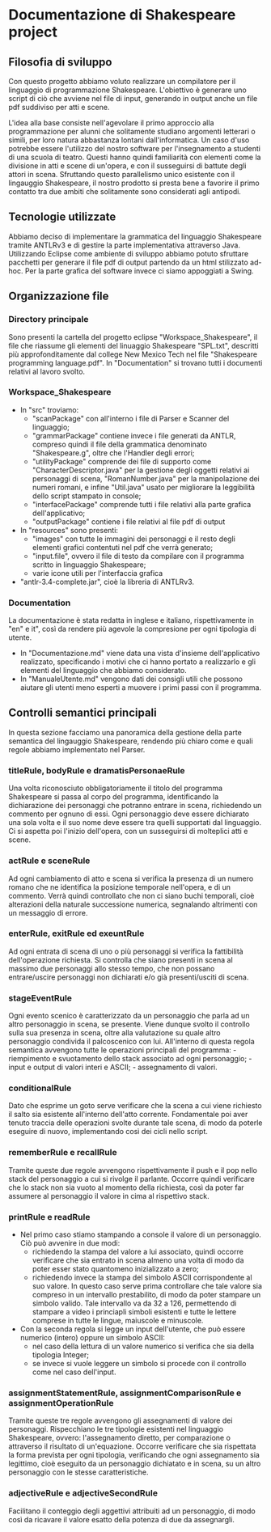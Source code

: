 
# Documentazione di Shakespeare project

## Filosofia di sviluppo
Con questo progetto abbiamo voluto realizzare un compilatore per il linguaggio di programmazione Shakespeare. L'obiettivo è generare uno script di ciò che avviene nel file di input, generando in output anche un file pdf suddiviso per atti e scene.

L'idea alla base consiste nell'agevolare il primo approccio alla programmazione per alunni che solitamente studiano argomenti letterari o simili, per loro natura abbastanza lontani dall'informatica. Un caso d'uso potrebbe essere l'utilizzo del nostro software per l'insegnamento a studenti di una scuola di teatro. Questi hanno quindi familiarità con elementi come la divisione in atti e scene di un'opera, e con il susseguirsi di battute degli attori in scena. Sfruttando questo parallelismo unico esistente con il lingauggio Shakespeare, il nostro prodotto si presta bene a favorire il primo contatto tra due ambiti che solitamente sono considerati agli antipodi.

## Tecnologie utilizzate
Abbiamo deciso di implementare la grammatica del linguaggio Shakespeare tramite ANTLRv3 e di gestire la parte implementativa attraverso Java. Utilizzando Eclipse come ambiente di sviluppo abbiamo potuto sfruttare pacchetti per generare il file pdf di output partendo da un html stilizzato ad-hoc. Per la parte grafica del software invece ci siamo appoggiati a Swing.

## Organizzazione file
### Directory principale
Sono presenti la cartella del progetto eclipse "Workspace_Shakespeare", il file che riassume gli elementi del linuaggio Shakespeare "SPL.txt", descritti più approfonditamente dal college New Mexico Tech nel file "Shakespeare programming language.pdf". In "Documentation" si trovano tutti i documenti relativi al lavoro svolto.  

### Workspace_Shakespeare
- In "src" troviamo:
	- "scanPackage" con all'interno i file di Parser e Scanner del linguaggio;
	- "grammarPackage" contiene invece i file generati da ANTLR, compreso quindi il file della grammatica denominato "Shakespeare.g", oltre che l'Handler degli errori;
	- "utilityPackage" comprende dei file di supporto come "CharacterDescriptor.java" per la gestione degli oggetti relativi ai personaggi di scena, "RomanNumber.java" per la manipolazione dei numeri romani, e infine "Util.java" usato per migliorare la leggibilità dello script stampato in console;
	- "interfacePackage" comprende tutti i file relativi alla parte grafica dell'applicativo;
	- "outputPackage" contiene i file relativi al file pdf di output
- In "resources" sono presenti:
	- "images" con tutte le immagini dei personaggi e il resto degli elementi grafici contentuti nel pdf che verrà generato;
	- "input.file", ovvero il file di testo da compilare con il programma scritto in linguaggio Shakespeare;
	- varie icone utili per l'interfaccia grafica
- "antlr-3.4-complete.jar", cioè la libreria di ANTLRv3.

### Documentation
La documentazione è stata redatta in inglese e italiano, rispettivamente in "en" e it", così da rendere più agevole la compresione per ogni tipologia di utente.
- In "Documentazione.md" viene data una vista d'insieme dell'applicativo realizzato, specificando i motivi che ci hanno portato a realizzarlo e gli elementi del linguaggio che abbiamo considerato.
- In "ManualeUtente.md" vengono dati dei consigli utili che possono aiutare gli utenti meno esperti a muovere i primi passi con il programma.  

## Controlli semantici principali
In questa sezione facciamo una panoramica della gestione della parte semantica del lingauggio Shakespeare, rendendo più chiaro come e quali regole abbiamo implementato nel Parser.

### titleRule, bodyRule e dramatisPersonaeRule
Una volta riconosciuto obbligatoriamente il titolo del programma Shakespeare si passa al corpo del programma, identificando la dichiarazione dei personaggi che potranno entrare in scena, richiedendo un commento per ognuno di essi. Ogni personaggio deve essere dichiarato una sola volta e il suo nome deve essere tra quelli supportati dal linguaggio. 
Ci si aspetta poi l'inizio dell'opera, con un susseguirsi di molteplici atti e scene.

### actRule e sceneRule
Ad ogni cambiamento di atto e scena si verifica la presenza di un numero romano che ne identifica la posizione temporale nell'opera, e di un commento. Verrà quindi controllato che non ci siano buchi temporali, cioè alterazioni della naturale successione numerica, segnalando altrimenti con un messaggio di errore.

### enterRule, exitRule ed exeuntRule
Ad ogni entrata di scena di uno o più personaggi si verifica la fattibilità dell'operazione richiesta. Si controlla che siano presenti in scena al massimo due personaggi allo stesso tempo, che non possano entrare/uscire personaggi non dichiarati e/o già presenti/usciti di scena.

### stageEventRule
Ogni evento scenico è caratterizzato da un personaggio che parla ad un altro personaggio in scena, se presente. Viene dunque svolto il controllo sulla sua presenza in scena, oltre alla valutazione su quale altro personaggio condivida il palcoscenico con lui. 
All'interno di questa regola semantica avvengono tutte le operazioni principali del programma:
	- riempimento e svuotamento dello stack associato ad ogni personaggio;
	- input e output di valori interi e ASCII;
	- assegnamento di valori.

### conditionalRule
Dato che esprime un goto serve verificare che la scena a cui viene richiesto il salto sia esistente all'interno dell'atto corrente. Fondamentale poi aver tenuto traccia delle operazioni svolte durante tale scena, di modo da poterle eseguire di nuovo, implementando così dei cicli nello script.	

### rememberRule e recallRule
Tramite queste due regole avvengono rispettivamente il push e il pop nello stack del personaggio a cui si rivolge il parlante. Occorre quindi verificare che lo stack non sia vuoto al momento della richiesta, così da poter far assumere al personaggio il valore in cima al rispettivo stack.

### printRule e readRule
- Nel primo caso stiamo stampando a console il valore di un personaggio. Ciò può avvenire in due modi:
	- richiedendo la stampa del valore a lui associato, quindi occorre verificare che sia entrato in scena almeno una volta di modo da poter esser stato quantomeno inizializzato a zero;
	- richiedendo invece la stampa del simbolo ASCII corrispondente al suo valore. In questo caso serve prima controllare che tale valore sia compreso in un intervallo prestabilito, di modo da poter stampare un simbolo valido. Tale intervallo va da 32 a 126, permettendo di stampare a video i princiapli simboli esistenti e tutte le lettere comprese in tutte le lingue, maiuscole e minuscole.
- Con la seconda regola si legge un input dell'utente, che può essere numerico (intero) oppure un simbolo ASCII:
	- nel caso della lettura di un valore numerico si verifica che sia della tipologia Integer; 
	- se invece si vuole leggere un simbolo si procede con il controllo come nel caso dell'input.

### assignmentStatementRule, assignmentComparisonRule e assignmentOperationRule
Tramite queste tre regole avvengono gli assegnamenti di valore dei personaggi. Rispecchiano le tre tipologie esistenti nel linguaggio Shakespeare, ovvero: l'assegnamento diretto, per comparazione o attraverso il risultato di un'equazione. Occorre verificare che sia rispettata la forma prevista per ogni tipologia, verificando che ogni assegnamento sia legittimo, cioè eseguito da un personaggio dichiatato e in scena, su un altro personaggio con le stesse caratteristiche.

### adjectiveRule e adjectiveSecondRule
Facilitano il conteggio degli aggettivi attribuiti ad un personaggio, di modo così da ricavare il valore esatto della potenza di due da assegnargli.


